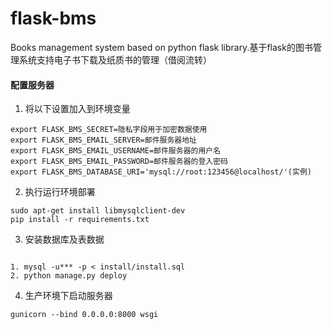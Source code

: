 # flask-bms
Books management system based on python flask library.基于flask的图书管理系统支持电子书下载及纸质书的管理（借阅流转）

#### 配置服务器

1. 将以下设置加入到环境变量
```
export FLASK_BMS_SECRET=隐私字段用于加密数据使用
export FLASK_BMS_EMAIL_SERVER=邮件服务器地址
export FLASK_BMS_EMAIL_USERNAME=邮件服务器的用户名
export FLASK_BMS_EMAIL_PASSWORD=邮件服务器的登入密码
export FLASK_BMS_DATABASE_URI='mysql://root:123456@localhost/'(实例)

```
2. 执行运行环境部署

```
sudo apt-get install libmysqlclient-dev
pip install -r requirements.txt
```

3. 安装数据库及表数据

```

1. mysql -u*** -p < install/install.sql
2. python manage.py deploy

```

4. 生产环境下启动服务器
```
gunicorn --bind 0.0.0.0:8000 wsgi
```
